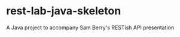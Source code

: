 rest-lab-java-skeleton
======================

A Java project to accompany Sam Berry's RESTish API presentation
